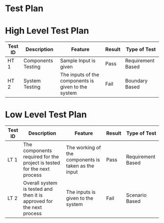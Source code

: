 # Test Plan

# High Level Test Plan

| Test ID | Description |Feature | Result | Type of Test
|--|--|--|--|--|
| HT 1 | Components Testing | Sample Input is given  | Pass | Requirement Based 
| HT 2 | System Testing | The inputs of the components is given to the system | Fail | Boundary Based 


# Low Level Test Plan 

| Test ID | Description |Feature| Result | Type of Test
|--|--|--|--|--|
| LT 1 | The components required for the project is tested for the next process | The working of the components is taken as the input | Pass | Requirement Based  
| LT 2 | Overall system is tested and then it is approved for the next process | The inputs is given to the system | Fail | Scenario Based 


